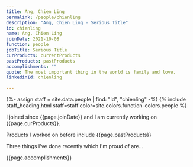```yaml
---
title: Ang, Chien Ling
permalink: /people/chienling
description: "Ang, Chien Ling - Serious Title"
id: chienling
name: Ang, Chien Ling
joinDate: 2021-10-08
function: people
jobTitle: Serious Title
curProducts: currentProducts
pastProducts: pastProducts
accomplishments: ""
quote: The most important thing in the world is family and love.
linkedinId: chienling

---
```


{%- assign staff = site.data.people | find: "id", "chienling" -%}
{% include staff_heading.html staff=staff color=site.colors.function-colors.people %}

<p>I joined since {{page.joinDate}} and I am currently working on {{page.curProducts}}.</p>

<p>Products I worked on before include {{page.pastProducts}}</p>

<p>Three things I've done recently which I'm proud of are...</p>
{{page.accomplishments}}
